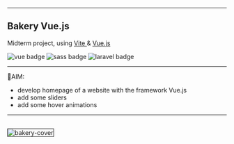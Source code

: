 <hr/>

## Bakery Vue.js
Midterm project, using <a href="https://vitejs.dev/"> Vite </a> & <a href="https://vuejs.org/"> Vue.js </a>

<!-- elenco icone tech -->
<img src="https://img.shields.io/badge/VUE-^3.2.41-green" alt="vue badge"/> <img src="https://img.shields.io/badge/Sass-^1.56.1-ff69b4"  alt="sass badge"/> <img src="https://img.shields.io/badge/Fontawsome-^6.2.1-9cf" alt="laravel badge"/>
<hr/>

📌AIM: 
- develop homepage of a website with the framework Vue.js
- add some sliders 
- add some hover animations

<hr/>

<br/>

<img src="https://user-images.githubusercontent.com/36935960/216841321-4ff27f20-1841-4db2-8295-9f17c064cc3f.png" alt="bakery-cover" border="1px solid grey"/>






